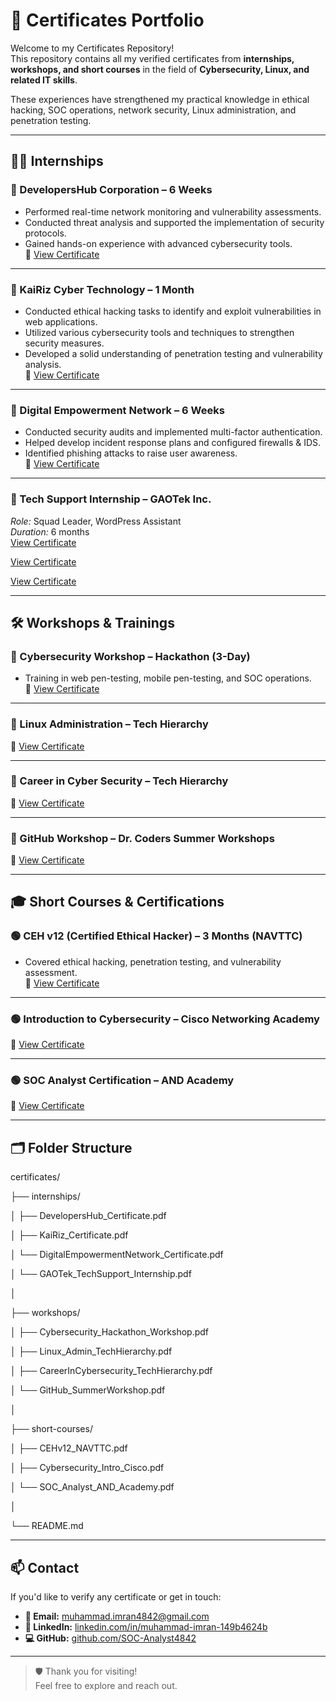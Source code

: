 # 📜 Certificates Portfolio

Welcome to my Certificates Repository!  
This repository contains all my verified certificates from **internships, workshops, and short courses** in the field of **Cybersecurity, Linux, and related IT skills**.

These experiences have strengthened my practical knowledge in ethical hacking, SOC operations, network security, Linux administration, and penetration testing.

---

## 🧑‍💻 Internships

### 🔹 DevelopersHub Corporation – 6 Weeks
- Performed real-time network monitoring and vulnerability assessments.
- Conducted threat analysis and supported the implementation of security protocols.
- Gained hands-on experience with advanced cybersecurity tools.  
📄 [View Certificate](./internships/DevelopersHub_Certificate.pdf)

---

### 🔹 KaiRiz Cyber Technology – 1 Month
- Conducted ethical hacking tasks to identify and exploit vulnerabilities in web applications.
- Utilized various cybersecurity tools and techniques to strengthen security measures.
- Developed a solid understanding of penetration testing and vulnerability analysis.  
📄 [View Certificate](./internships/KaiRiz_Certificate.png)

---

### 🔹 Digital Empowerment Network – 6 Weeks
- Conducted security audits and implemented multi-factor authentication.
- Helped develop incident response plans and configured firewalls & IDS.
- Identified phishing attacks to raise user awareness.  
📄 [View Certificate](./internships/DigitalEmpowermentNetwork_Certificate.pdf)

---

### 🔹 Tech Support Internship – GAOTek Inc.
  *Role:* Squad Leader, WordPress Assistant  
  *Duration:* 6 months  
[View Certificate](./internships/GAOTek_TechSupport_Internship1.pdf)

[View Certificate](./internships/GAOTek_TechSupport_Internship2.pdf)

[View Certificate](./internships/GAOTek_TechSupport_Internship3.pdf)

---

## 🛠 Workshops & Trainings

### 🔸 Cybersecurity Workshop – Hackathon (3-Day)
- Training in web pen-testing, mobile pen-testing, and SOC operations.  
📄 [View Certificate](./Workshops/Cybersecurity_Hackathon_Workshop.pdf)

---

### 🔸 Linux Administration – Tech Hierarchy  
📄 [View Certificate](./Workshops/Linux_Admin_TechHierarchy.png)

---

### 🔸 Career in Cyber Security – Tech Hierarchy  
📄 [View Certificate](./Workshops/CareerInCybersecurity_TechHierarchy.png)

---

### 🔸 GitHub Workshop – Dr. Coders Summer Workshops  
📄 [View Certificate](./Workshops/GitHub_SummerWorkshop.png)

---

## 🎓 Short Courses & Certifications

### 🟢 CEH v12 (Certified Ethical Hacker) – 3 Months (NAVTTC)
- Covered ethical hacking, penetration testing, and vulnerability assessment.  
📄 [View Certificate](./short-courses/CEHv12_NAVTTC.pdf)

---

### 🟢 Introduction to Cybersecurity – Cisco Networking Academy  
📄 [View Certificate](./short-courses/Cybersecurity_Intro_Cisco.pdf)

---

### 🟢 SOC Analyst Certification – AND Academy  
📄 [View Certificate](./short-courses/SOC_Analyst_AND_Academy.pdf)

---

## 🗂 Folder Structure

certificates/

├── internships/

│ ├── DevelopersHub_Certificate.pdf

│ ├── KaiRiz_Certificate.pdf

│ └── DigitalEmpowermentNetwork_Certificate.pdf

│ └── GAOTek_TechSupport_Internship.pdf

│

├── workshops/

│ ├── Cybersecurity_Hackathon_Workshop.pdf

│ ├── Linux_Admin_TechHierarchy.pdf

│ ├── CareerInCybersecurity_TechHierarchy.pdf

│ └── GitHub_SummerWorkshop.pdf

│

├── short-courses/

│ ├── CEHv12_NAVTTC.pdf

│ ├── Cybersecurity_Intro_Cisco.pdf

│ └── SOC_Analyst_AND_Academy.pdf

│

└── README.md


---

## 📫 Contact

If you'd like to verify any certificate or get in touch:

- **📧 Email:** [muhammad.imran4842@gmail.com](mailto:muhammad.imran4842@gmail.com)  
- **🔗 LinkedIn:** [linkedin.com/in/muhammad-imran-149b4624b](https://www.linkedin.com/in/muhammad-imran-149b4624b)  
- **💻 GitHub:** [github.com/SOC-Analyst4842](https://github.com/SOC-Analyst4842)


---

> 🛡️ Thank you for visiting!  
> Feel free to explore and reach out.
